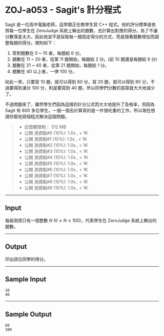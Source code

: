 # ZOJ-a053 - Sagit's 計分程式

Sagit 是一位高中電腦老師，這學期正在教學生寫 C++ 程式。他的評分標準是依照每一位學生在 ZeroJudge 系統上解出的題數，去計算出對應的得分。為了不讓分數落差太大，因此他並不是採取每一題固定得分的方式，而是隨著題數增加而調整每題的得分。規則如下：

1. 答對題數在 0 ~ 10 者，每題給 6 分。
2. 題數在 11 ~ 20 者，從第 11 題開始，每題給 2 分。(前 10 題還是每題給 6 分)
3. 題數在 21 ~ 40 者，從第 21 題開始，每題給 1 分。
4. 題數在 40 以上者，一律 100 分。

如此一來，只要寫 10 題，就可以得到 60 分，寫 20 題，就可以得到 80 分，不過要得到滿分 100 分，則是要寫到 40 題，所以同學們分數的差距就大大地減少了。

不過問題來了，雖然學生們因為這樣的計分公式而大大地提升了及格率，但因為 Sagit 有 600 多位學生，一個一個去計算真的是一件很吃重的工作，所以現在想請你幫他寫個程式解決這個問題。

> * 記憶體限制： 512 MB
> * 公開 測資點#0 (10%): 1.0s , < 1K
> * 公開 測資點#1 (10%): 1.0s , < 1K
> * 公開 測資點#2 (10%): 1.0s , < 1K
> * 公開 測資點#3 (10%): 1.0s , < 1K
> * 公開 測資點#4 (10%): 1.0s , < 1K
> * 公開 測資點#5 (10%): 1.0s , < 1K
> * 公開 測資點#6 (10%): 1.0s , < 1K
> * 公開 測資點#7 (10%): 1.0s , < 1K
> * 公開 測資點#8 (10%): 1.0s , < 1K
> * 公開 測資點#9 (10%): 1.0s , < 1K

---
## Input

每組測資只有一個整數 $N$ ($0 \le N \le 100$)，代表學生在 ZeroJudge 系統上解出的題數。

---
## Output

印出該位同學的得分。

---
## Sample Input

```
10
40
```

---
## Sample Output

```
60
100
```